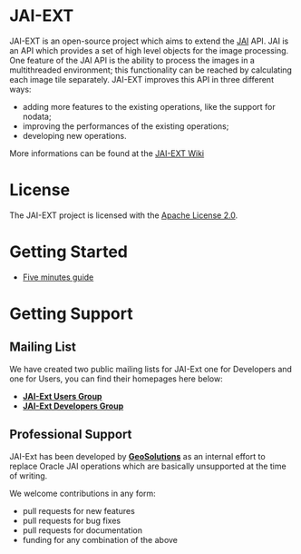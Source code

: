 JAI-EXT
=======

JAI-EXT is an open-source project which aims to extend the [JAI](http://en.wikipedia.org/wiki/Java_Advanced_Imaging) API. JAI is an API which provides a set of high level objects for the image processing. One feature of the JAI API is the ability to process the images in a multithreaded environment; this functionality can be reached by calculating each image tile separately. JAI-EXT improves this API in three different ways:
* adding more features to the existing operations, like the support for nodata;
* improving the performances of the existing operations; 
* developing new operations.

More informations can be found at the [JAI-EXT Wiki](https://github.com/geosolutions-it/jai-ext/wiki)

# License
The JAI-EXT project is licensed with the [Apache License 2.0](http://www.apache.org/licenses/LICENSE-2.0.html).

# Getting Started
* [Five minutes guide](https://github.com/geosolutions-it/jai-ext/wiki/Five-minutes-Guide)


# Getting Support
## Mailing List
We have created two public mailing lists for JAI-Ext one for Developers and one for Users, you can find their homepages here below:

* [**JAI-Ext Users Group**](https://groups.google.com/d/forum/jai-ext-users)
* [**JAI-Ext Developers Group**](https://groups.google.com/d/forum/jai-ext-developers)


## Professional Support
JAI-Ext has been developed by [**GeoSolutions**](http://www.geo-solutions.it) as an internal effort to replace Oracle JAI operations which are basically unsupported at the time of writing. 

We welcome contributions in any form:

* pull requests for new features
* pull requests for bug fixes
* pull requests for documentation
* funding for any combination of the above

